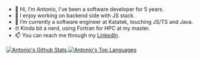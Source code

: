 - 👋 Hi, I’m Antonio, I've been a software developer for 5 years.
- 💜 I enjoy working on backend side with JS stack.
- 🌱 I’m currently a software engineer at Katatek, touching JS/TS and Java.
- 🤓 Kinda bit a nerd, using Fortran for HPC at my master.
- 📫 You can reach me through my [LinkedIn](https://www.linkedin.com/in/antoniomatasv/).

<a target=_blank href="https://github.com/devmata">
  <img align="center" alt="Antonio's Github Stats" src="https://github-readme-stats.vercel.app/api?username=devmata&show_icons=true&theme=onedark&count_private=true&hide_border=true"/>
</a>
<a target=_blank href="https://github.com/devmata">
  <img align="center" alt="Antonio's Top Languages" src="https://github-readme-stats.vercel.app/api/top-langs/?username=devmata&theme=onedark&layout=compact&hide=EJS&hide_border=true"/>
</a>
